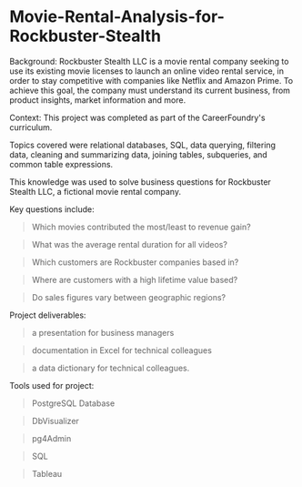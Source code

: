 # Movie-Rental-Analysis-for-Rockbuster-Stealth
Background: Rockbuster Stealth LLC is a movie rental company seeking to use its existing movie licenses to launch an online video rental service, in order to stay competitive with companies like Netflix and Amazon Prime. To achieve this goal, the company must understand its current business, from product insights, market information and more. 

Context: This project was completed as part of the CareerFoundry's curriculum. 

Topics covered were relational databases, SQL, data querying, filtering data, cleaning and summarizing data, joining tables, subqueries, and common table expressions. 

This knowledge was used to solve business questions for Rockbuster Stealth LLC, a fictional movie rental company.

Key questions include: 
>Which movies contributed the most/least to revenue gain?

>What was the average rental duration for all videos?

>Which customers are Rockbuster companies based in?

>Where are customers with a high lifetime value based?

>Do sales figures vary between geographic regions?
 
Project deliverables: 
>a presentation for business managers

>documentation in Excel for technical colleagues

>a data dictionary for technical colleagues.

Tools used for project: 
>PostgreSQL Database

>DbVisualizer

>pg4Admin

>SQL

>Tableau


